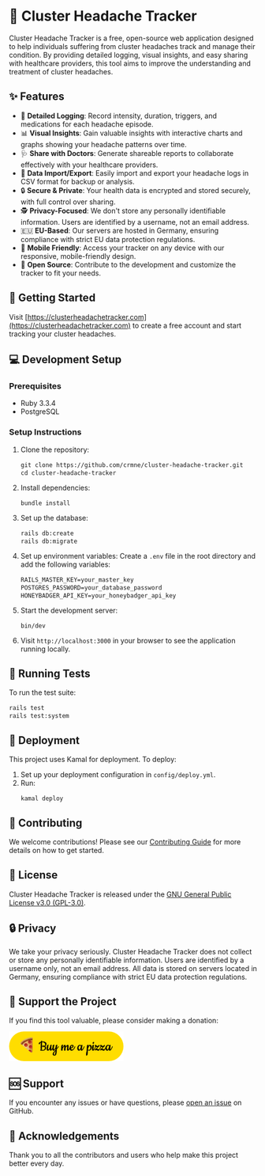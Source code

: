# 🧠 Cluster Headache Tracker

Cluster Headache Tracker is a free, open-source web application designed to help individuals suffering from cluster headaches track and manage their condition. By providing detailed logging, visual insights, and easy sharing with healthcare providers, this tool aims to improve the understanding and treatment of cluster headaches.

## ✨ Features

- 📝 **Detailed Logging**: Record intensity, duration, triggers, and medications for each headache episode.
- 📊 **Visual Insights**: Gain valuable insights with interactive charts and graphs showing your headache patterns over time.
- 🩺 **Share with Doctors**: Generate shareable reports to collaborate effectively with your healthcare providers.
- 💾 **Data Import/Export**: Easily import and export your headache logs in CSV format for backup or analysis.
- 🔒 **Secure & Private**: Your health data is encrypted and stored securely, with full control over sharing.
- 🕵️ **Privacy-Focused**: We don't store any personally identifiable information. Users are identified by a username, not an email address.
- 🇪🇺 **EU-Based**: Our servers are hosted in Germany, ensuring compliance with strict EU data protection regulations.
- 📱 **Mobile Friendly**: Access your tracker on any device with our responsive, mobile-friendly design.
- 🌟 **Open Source**: Contribute to the development and customize the tracker to fit your needs.

## 🚀 Getting Started

Visit [https://clusterheadachetracker.com](https://clusterheadachetracker.com) to create a free account and start tracking your cluster headaches.

## 💻 Development Setup

### Prerequisites

- Ruby 3.3.4
- PostgreSQL

### Setup Instructions

1. Clone the repository:
   ```
   git clone https://github.com/crmne/cluster-headache-tracker.git
   cd cluster-headache-tracker
   ```

2. Install dependencies:
   ```
   bundle install
   ```

3. Set up the database:
   ```
   rails db:create
   rails db:migrate
   ```

4. Set up environment variables:
   Create a `.env` file in the root directory and add the following variables:
   ```
   RAILS_MASTER_KEY=your_master_key
   POSTGRES_PASSWORD=your_database_password
   HONEYBADGER_API_KEY=your_honeybadger_api_key
   ```

5. Start the development server:
   ```
   bin/dev
   ```

6. Visit `http://localhost:3000` in your browser to see the application running locally.

## 🧪 Running Tests

To run the test suite:

```
rails test
rails test:system
```

## 🚢 Deployment

This project uses Kamal for deployment. To deploy:

1. Set up your deployment configuration in `config/deploy.yml`.
2. Run:
   ```
   kamal deploy
   ```

## 🤝 Contributing

We welcome contributions! Please see our [Contributing Guide](CONTRIBUTING.md) for more details on how to get started.

## 📄 License

Cluster Headache Tracker is released under the [GNU General Public License v3.0 (GPL-3.0)](LICENSE).

## 🔒 Privacy

We take your privacy seriously. Cluster Headache Tracker does not collect or store any personally identifiable information. Users are identified by a username only, not an email address. All data is stored on servers located in Germany, ensuring compliance with strict EU data protection regulations.

## 🍕 Support the Project

If you find this tool valuable, please consider making a donation:

[![Buy me a pizza](buymeapizza.png)](https://buymeacoffee.com/crmne)

## 🆘 Support

If you encounter any issues or have questions, please [open an issue](https://github.com/crmne/cluster_headache_tracker/issues) on GitHub.

## 🙏 Acknowledgements

Thank you to all the contributors and users who help make this project better every day.
